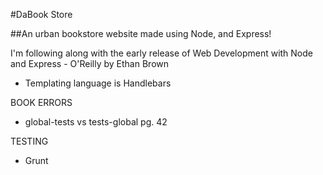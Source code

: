 #DaBook Store

##An urban bookstore website made using Node, and Express! 

I'm following along with the early release of Web Development with Node and Express - O'Reilly by Ethan Brown

* Templating language is Handlebars


BOOK ERRORS
* global-tests vs tests-global pg. 42


TESTING
* Grunt
